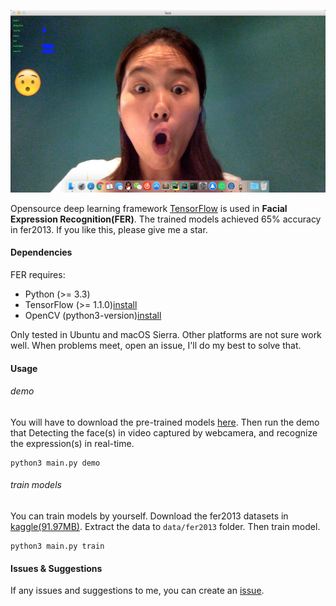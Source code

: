 ![amazing](./amazingkelly.jpeg)

Opensource deep learning framework [TensorFlow](https://www.tensorflow.org) is used in **Facial Expression Recognition(FER)**. 
The trained models achieved 65% accuracy in fer2013. If you like this, please give me a star.

#### Dependencies

FER requires:
- Python (>= 3.3)
- TensorFlow (>= 1.1.0)[install](https://www.tensorflow.org/install/)
- OpenCV (python3-version)[install](http://docs.opencv.org/master/da/df6/tutorial_py_table_of_contents_setup.html)

Only tested in Ubuntu and macOS Sierra. Other platforms are not sure work well. When problems meet, open an issue, I'll do my best to solve that.

#### Usage
###### demo
You will have to download the pre-trained models [here](http://pan.baidu.com/s/1i4TqHlb).
Then run the demo that Detecting the face(s) in video captured by webcamera, and recognize the expression(s) in real-time.  
```shell
python3 main.py demo
```

###### train models
You can train models by yourself. Download the fer2013 datasets in [kaggle(91.97MB)](https://www.kaggle.com/c/challenges-in-representation-learning-facial-expression-recognition-challenge/data).
Extract the data to `data/fer2013` folder.
Then train model.
```shell
python3 main.py train
```

#### Issues & Suggestions
If any issues and suggestions to me, you can create an [issue](https://github.com/xionghc/Facial-Expression-Recognition/issues/).
